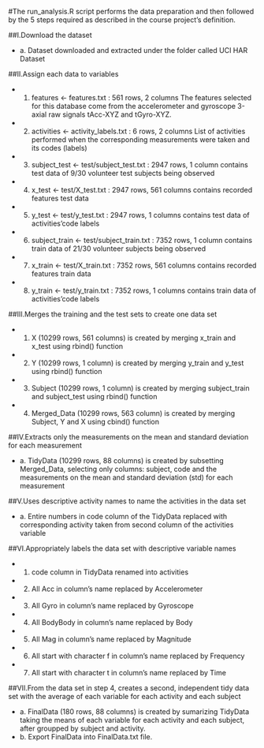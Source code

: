 #The run_analysis.R script performs the data preparation and then followed by the 5 steps required as described in the course project’s definition.

##I.Download the dataset
   * a. Dataset downloaded and extracted under the folder called UCI HAR Dataset

##II.Assign each data to variables
   * 1. features <- features.txt : 561 rows, 2 columns
     The features selected for this database come from the accelerometer and gyroscope 3-axial raw signals tAcc-XYZ and tGyro-XYZ.
   * 2. activities <- activity_labels.txt : 6 rows, 2 columns
     List of activities performed when the corresponding measurements were taken and its codes (labels)
   * 3. subject_test <- test/subject_test.txt : 2947 rows, 1 column
     contains test data of 9/30 volunteer test subjects being observed
   * 4. x_test <- test/X_test.txt : 2947 rows, 561 columns
     contains recorded features test data
   * 5. y_test <- test/y_test.txt : 2947 rows, 1 columns
     contains test data of activities’code labels
   * 6. subject_train <- test/subject_train.txt : 7352 rows, 1 column
     contains train data of 21/30 volunteer subjects being observed
   * 7. x_train <- test/X_train.txt : 7352 rows, 561 columns
     contains recorded features train data
   * 8. y_train <- test/y_train.txt : 7352 rows, 1 columns
     contains train data of activities’code labels

##III.Merges the training and the test sets to create one data set
   * 1. X (10299 rows, 561 columns) is created by merging x_train and x_test using rbind() function
   * 2. Y (10299 rows, 1 column) is created by merging y_train and y_test using rbind() function
   * 3. Subject (10299 rows, 1 column) is created by merging subject_train and subject_test using rbind() function
   * 4. Merged_Data (10299 rows, 563 column) is created by merging Subject, Y and X using cbind() function

##IV.Extracts only the measurements on the mean and standard deviation for each measurement
   * a. TidyData (10299 rows, 88 columns) is created by subsetting Merged_Data, selecting only columns: subject, code and the measurements on the mean and standard deviation (std) for each measurement

##V.Uses descriptive activity names to name the activities in the data set
   * a. Entire numbers in code column of the TidyData replaced with corresponding activity taken from second column of the activities variable

##VI.Appropriately labels the data set with descriptive variable names
   * 1. code column in TidyData renamed into activities
   * 2. All Acc in column’s name replaced by Accelerometer
   * 3. All Gyro in column’s name replaced by Gyroscope
   * 4. All BodyBody in column’s name replaced by Body
   * 5. All Mag in column’s name replaced by Magnitude
   * 6. All start with character f in column’s name replaced by Frequency
   * 7. All start with character t in column’s name replaced by Time

##VII.From the data set in step 4, creates a second, independent tidy data set with the average of each variable for each activity and each subject
   * a. FinalData (180 rows, 88 columns) is created by sumarizing TidyData taking the means of each variable for each activity and each subject, after groupped by subject and             activity.
   * b. Export FinalData into FinalData.txt file.
